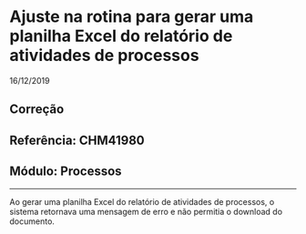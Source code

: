 # Ajuste na rotina para gerar uma planilha Excel do relatório de atividades de processos
16/12/2019
## Correção
## Referência: CHM41980
## Módulo: Processos
***

Ao gerar uma planilha Excel do relatório de atividades de processos, o sistema retornava uma mensagem de erro e não permitia o download do documento.

